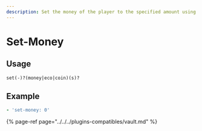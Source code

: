 ```yaml
---
description: Set the money of the player to the specified amount using Vault
---
```


# Set-Money

## Usage

```text
set(-)?(money|eco|coin)(s)?
```

## Example

```yaml
- 'set-money: 0'
```

{% page-ref page="../../../plugins-compatibles/vault.md" %}

